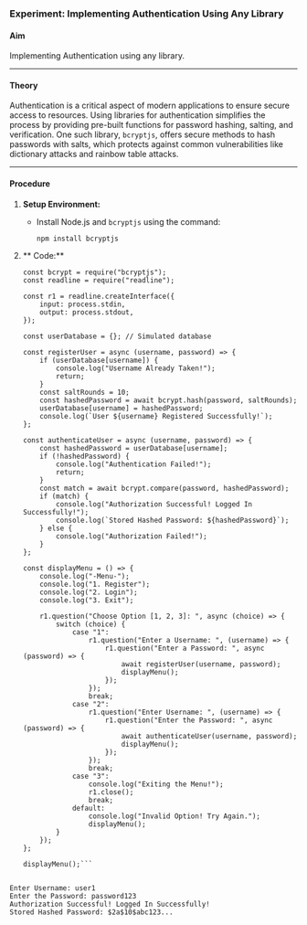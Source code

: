 ### Experiment: Implementing Authentication Using Any Library  

#### **Aim**  
Implementing Authentication using any library.  

---

#### **Theory**  
Authentication is a critical aspect of modern applications to ensure secure access to resources. Using libraries for authentication simplifies the process by providing pre-built functions for password hashing, salting, and verification. One such library, `bcryptjs`, offers secure methods to hash passwords with salts, which protects against common vulnerabilities like dictionary attacks and rainbow table attacks.  

---

#### **Procedure**  
1. **Setup Environment:**  
   - Install Node.js and `bcryptjs` using the command:  
     ```bash
     npm install bcryptjs
     ```

2. ** Code:**  
   

   ```nodejs
   const bcrypt = require("bcryptjs");
   const readline = require("readline");

   const r1 = readline.createInterface({
       input: process.stdin,
       output: process.stdout,
   });

   const userDatabase = {}; // Simulated database

   const registerUser = async (username, password) => {
       if (userDatabase[username]) {
           console.log("Username Already Taken!");
           return;
       }
       const saltRounds = 10;
       const hashedPassword = await bcrypt.hash(password, saltRounds);
       userDatabase[username] = hashedPassword;
       console.log(`User ${username} Registered Successfully!`);
   };

   const authenticateUser = async (username, password) => {
       const hashedPassword = userDatabase[username];
       if (!hashedPassword) {
           console.log("Authentication Failed!");
           return;
       }
       const match = await bcrypt.compare(password, hashedPassword);
       if (match) {
           console.log("Authorization Successful! Logged In Successfully!");
           console.log(`Stored Hashed Password: ${hashedPassword}`);
       } else {
           console.log("Authorization Failed!");
       }
   };

   const displayMenu = () => {
       console.log("-Menu-");
       console.log("1. Register");
       console.log("2. Login");
       console.log("3. Exit");

       r1.question("Choose Option [1, 2, 3]: ", async (choice) => {
           switch (choice) {
               case "1":
                   r1.question("Enter a Username: ", (username) => {
                       r1.question("Enter a Password: ", async (password) => {
                           await registerUser(username, password);
                           displayMenu();
                       });
                   });
                   break;
               case "2":
                   r1.question("Enter Username: ", (username) => {
                       r1.question("Enter the Password: ", async (password) => {
                           await authenticateUser(username, password);
                           displayMenu();
                       });
                   });
                   break;
               case "3":
                   console.log("Exiting the Menu!");
                   r1.close();
                   break;
               default:
                   console.log("Invalid Option! Try Again.");
                   displayMenu();
           }
       });
   };

   displayMenu();```


```
Enter Username: user1  
Enter the Password: password123  
Authorization Successful! Logged In Successfully!  
Stored Hashed Password: $2a$10$abc123...